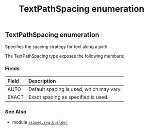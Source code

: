 ﻿---
title: TextPathSpacing enumeration
second_title: Aspose.SVG for Python via .NET API References
description: 
type: docs
weight: 1830
url: /python-net/aspose.svg.builder/textpathspacing/
is_root: false
---

## TextPathSpacing enumeration

Specifies the spacing strategy for text along a path.



The TextPathSpacing type exposes the following members:

### Fields
| Field | Description |
| :- | :- |
| AUTO | Default spacing is used, which may vary. |
| EXACT | Exact spacing as specified is used. |



### See Also
* module [`aspose.svg.builder`](..)
